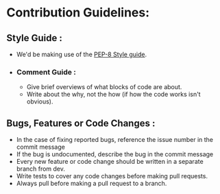 # Contribution Guidelines:

## Style Guide :
- We'd be making use of the <a href="https://www.python.org/dev/peps/pep-0008/" >PEP-8 Style guide</a>.
- ### Comment Guide :
  - Give brief overviews of what blocks of code are about.
  - Write about the why, not the how (if how the code works isn't obvious).
  

## Bugs, Features or Code Changes :
- In the case of fixing reported bugs, reference the issue number in the commit message
- If the bug is undocumented, describe the bug in the commit message
- Every new feature or code change should be written in a separate branch from dev.
- Write tests to cover any code changes before making pull requests.
- Always pull before making a pull request to a branch.
